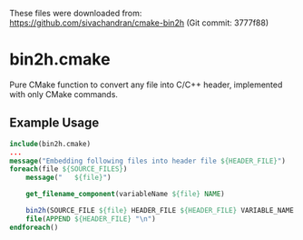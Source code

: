 These files were downloaded from: https://github.com/sivachandran/cmake-bin2h
(Git commit: 3777f88)

# bin2h.cmake

Pure CMake function to convert any file into C/C++ header, implemented with only CMake commands.

## Example Usage

```cmake
include(bin2h.cmake)
...
message("Embedding following files into header file ${HEADER_FILE}")
foreach(file ${SOURCE_FILES})
    message("   ${file}")

    get_filename_component(variableName ${file} NAME)

    bin2h(SOURCE_FILE ${file} HEADER_FILE ${HEADER_FILE} VARIABLE_NAME ${variableName} APPEND NULL_TERMINATE)
    file(APPEND ${HEADER_FILE} "\n")
endforeach()
```
